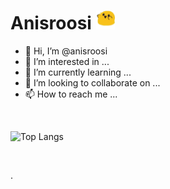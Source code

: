 # Anisroosi&nbsp;<img src="https://github.com/anisroosi/anu/blob/main/Aktiva/happy%20no%20bg.gif" width="30px">


- 👋 Hi, I’m @anisroosi
- 👀 I’m interested in ...
- 🌱 I’m currently learning ...
- 💞️ I’m looking to collaborate on ...
- 📫 How to reach me ...


<br>

![Top Langs](https://github-readme-stats.vercel.app/api/top-langs/?username=anisroosi&theme=light&hide=css,html)

<br>
<!---
anisroosi/anisroosi is a ✨ special ✨ repository because its `README.md` (this file) appears on your GitHub profile.
You can click the Preview link to take a look at your changes.
--->

.
